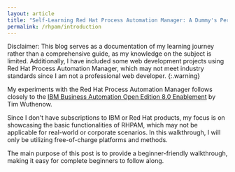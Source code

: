 ```yaml
---
layout: article
title: "Self-Learning Red Hat Process Automation Manager: A Dummy's Perspective"
permalink: /rhpam/introduction
---
```


Disclaimer: This blog serves as a documentation of my learning journey rather than a comprehensive guide, as my knowledge on the subject is limited. Additionally, I have included some web development projects using Red Hat Process Automation Manager, which may not meet industry standards since I am not a professional web developer.
{:.warning}

My experiments with the Red Hat Process Automation Manager follows closely to the [IBM Business Automation Open Edition 8.0 Enablement](https://timwuthenow.github.io/) by Tim Wuthenow.

Since I don't have subscriptions to IBM or Red Hat products, my focus is on showcasing the basic functionalities of RHPAM, which may not be applicable for real-world or corporate scenarios. In this walkthrough, I will only be utilizing free-of-charge platforms and methods.

The main purpose of this post is to provide a beginner-friendly walkthrough, making it easy for complete beginners to follow along.
